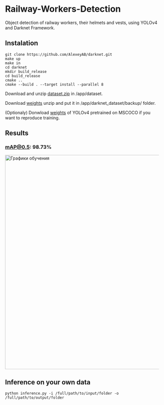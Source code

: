 # Railway-Workers-Detection
Object detection of railway workers, their helmets and vests, using YOLOv4 and Darknet Framework.

## Instalation
```
git clone https://github.com/AlexeyAB/darknet.git
make up 
make in
cd darknet
mkdir build_release
cd build_release
cmake ..
cmake --build . --target install --parallel 8

```
Download and unzip [dataset.zip](https://drive.google.com/file/d/1BKMXnyPFT6uFWCSbyrZ7r5st9bCQwb2T/view) in /app/dataset.

Download [weights](https://drive.google.com/file/d/1mUE7lEqelFs6YBWyT1fbPo_Eb1W6OTZ5/view?usp=sharing) unzip and put it in /app/darknet_dataset/backup/ folder.

(Optionaly) Donwload [weights](https://github.com/AlexeyAB/darknet/releases/download/darknet_yolo_v3_optimal/yolov4.conv.137) of YOLOv4 pretrained on MSCOCO if you want to reproduce training. 

## Results
### mAP@0.5: 98.73%

<image src="darknet_dataset/chart.png" alt="Графики обучения" height=700px>
  
## Inference on your own data
```
python inference.py -i /full/path/to/input/folder -o /full/path/to/output/folder
```

